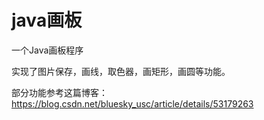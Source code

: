 # java画板

一个Java画板程序

实现了图片保存，画线，取色器，画矩形，画圆等功能。

部分功能参考这篇博客：https://blog.csdn.net/bluesky_usc/article/details/53179263


